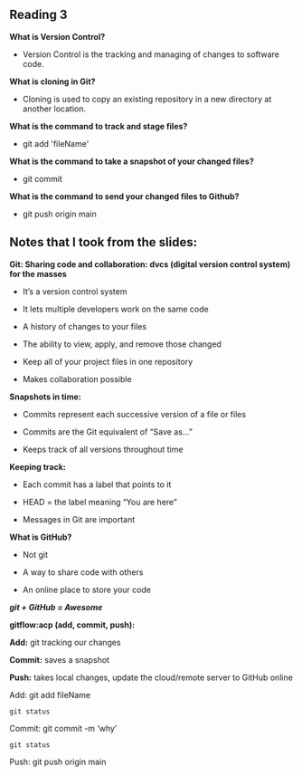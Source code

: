 ## Reading 3

**What is Version Control?**

- Version Control is the tracking and managing of changes to software code.

**What is cloning in Git?**

- Cloning is used to copy an existing repository in a new directory at another location.

**What is the command to track and stage files?**

- git add 'fileName'

**What is the command to take a snapshot of your changed files?**

- git commit

**What is the command to send your changed files to Github?**

- git push origin main

## Notes that I took from the slides:

**Git: Sharing code and collaboration: dvcs (digital version control system) for the masses**

- It’s a version control system
  
- It lets multiple developers work on the same code
  
- A history of changes to your files
  
- The ability to view, apply, and remove those changed
  
- Keep all of your project files in one repository
  
- Makes collaboration possible

**Snapshots in time:**

- Commits represent each successive version of a file or files
  
- Commits are the Git equivalent of “Save as…”
  
- Keeps track of all versions throughout time

**Keeping track:**

- Each commit has a label that points to it
  
- HEAD = the label meaning “You are here”
  
- Messages in Git are important

**What is GitHub?**

- Not git

- A way to share code with others

- An online place to store your code

***git + GitHub = Awesome***

**gitflow:acp (add, commit, push):**

**Add:** git tracking our changes

**Commit:** saves a snapshot

**Push:** takes local changes, update the cloud/remote server to GitHub online 

Add: git add fileName

	git status
 
Commit: git commit -m ‘why’

	git status
 
Push: git push origin main



